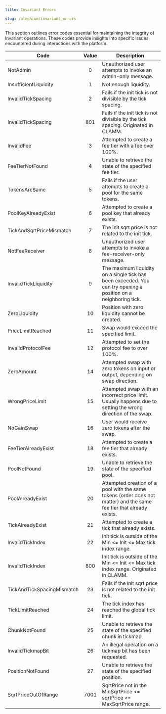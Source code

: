 ```yaml
---
title: Invariant Errors

slug: /alephium/invariant_errors
---
```


This section outlines error codes essential for maintaining the integrity of Invariant operations. These codes provide insights into specific issues encountered during interactions with the platform.

| Code                          | Value |Description                                                                                                          |
| ----------------------------- |:-------------------:|------------------------------------------------------------------------------------------------ |
| NotAdmin | 0 | Unauthorized user attempts to invoke an admin-only message. |
| InsufficientLiquidity | 1 | Not enough liquidity. |
| InvalidTickSpacing | 2 | Fails if the init tick is not divisible by the tick spacing. |
| InvalidTickSpacing | 801 | Fails if the init tick is not divisible by the tick spacing. Originated in CLAMM.|
| InvalidFee | 3 | Attempted to create a fee tier with a fee over 100%.  |
| FeeTierNotFound | 4 | Unable to retrieve the state of the specified fee tier.  |
| TokensAreSame | 5 | Fails if the user attempts to create a pool for the same tokens. |
| PoolKeyAlreadyExist | 6 | Attempted to create a pool key that already exists.  |
| TickAndSqrtPriceMismatch | 7 | The init sqrt price is not related to the init tick.  |
| NotFeeReceiver | 8 | Unauthorized user attempts to invoke a fee-receiver-only message. |
| InvalidTickLiquidity | 9 | The maximum liquidity on a single tick has been exceeded. You can try opening a position on a neighboring tick. |
| ZeroLiquidity | 10 | Position with zero liquidity cannot be created. |
| PriceLimitReached | 11 | Swap would exceed the specified limit. |
| InvalidProtocolFee | 12 | Attempted to set the protocol fee to over 100%.  |
| ZeroAmount | 14 | Attempted swap with zero tokens on input or output, depending on swap direction. |
| WrongPriceLimit | 15 | Attempted swap with an incorrect price limit. Usually happens due to setting the wrong direction of the swap.|
| NoGainSwap | 16 | User would receive zero tokens after the swap. |
| FeeTierAlreadyExist | 18 | Attempted to create a fee tier that already exists. |
| PoolNotFound | 19 | Unable to retrieve the state of the specified pool. |
| PoolAlreadyExist | 20 | Attempted creation of a pool with the same tokens (order does not matter) and the same fee tier that already exists. |
| TickAlreadyExist | 21 | Attempted to create a tick that already exists.    |
| InvalidTickIndex | 22 | Init tick is outside of the Min <= Init <= Max tick index range. |
| InvalidTickIndex | 800 | Init tick is outside of the Min <= Init <= Max tick index range. Originated in CLAMM. |
| TickAndTickSpacingMismatch | 23 | Fails if the init sqrt price is not related to the init tick.  |
| TickLimitReached | 24 | The tick index has reached the global tick limit. |b
| ChunkNotFound | 25 | Unable to retrieve the state of the specified chunk in tickmap. |
| InvalidTickmapBit | 26 | An illegal operation on a tickmap bit has been requested. |
| PositionNotFound | 27 | Unable to retrieve the state of the specified position. |
| SqrtPriceOutOfRange | 7001 | SqrtPrice not in the MinSqrtPrice <= sqrtPrice <= MaxSqrtPrice range. |

<!-- | CastOverflow | 100001 | Internal overflow during cast from U512 to U256. |
| AddOverflow | 100002 | Internal overflow during addition of U512. |
| SubUnderflow | 100003 | Internal underflow during subtraction of U512. |
| DivNotPositiveDivisor | Internal division by zero for U512. |
| DivNotPositiveDenominator | 100006 | Internal division by zero during optimized division U512. | 
| MulNotPositiveDenominator | 100007 | Internal division by zero during optimized multiplication U512. | -->
